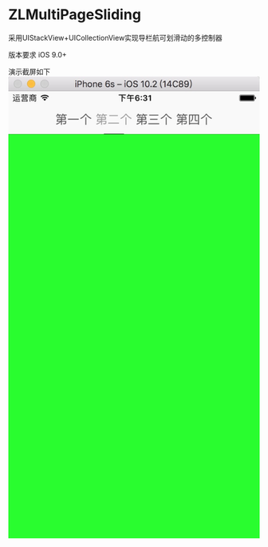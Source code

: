 # ZLMultiPageSliding
采用UIStackView+UICollectionView实现导栏航可划滑动的多控制器

版本要求
iOS 9.0+

演示截屏如下
![image](https://raw.githubusercontent.com/zhoulisky0408/ZLMultiPageSliding/master/screenshots/effect_1.png)
